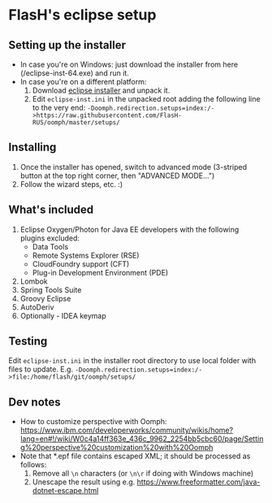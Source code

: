 FlasH's eclipse setup
========================

Setting up the installer
------------------------
* In case you're on Windows: just download the installer from here (/eclipse-inst-64.exe) and run it.
* In case you're on a different platform:
  1. Download [eclipse installer](https://wiki.eclipse.org/Eclipse_Installer) and unpack it.
  2. Edit `eclipse-inst.ini` in the unpacked root adding the following line to the very end: `-Doomph.redirection.setups=index:/->https://raw.githubusercontent.com/FlasH-RUS/oomph/master/setups/`

Installing
---------------------------------
1. Once the installer has opened, switch to advanced mode (3-striped button at the top right corner, then "ADVANCED MODE...")
2. Follow the wizard steps, etc. :)

What's included
---------------
1. Eclipse Oxygen/Photon for Java EE developers with the following plugins excluded:
    * Data Tools
    * Remote Systems Explorer (RSE)
    * CloudFoundry support (CFT)
    * Plug-in Development Environment (PDE)
1. Lombok
1. Spring Tools Suite
1. Groovy Eclipse
1. AutoDeriv
1. Optionally - IDEA keymap

Testing
-------

Edit `eclipse-inst.ini` in the installer root directory to use local folder with files to update. E.g. `-Doomph.redirection.setups=index:/->file:/home/flash/git/oomph/setups/`

Dev notes
---------

* How to customize perspective with Oomph: https://www.ibm.com/developerworks/community/wikis/home?lang=en#!/wiki/W0c4a14ff363e_436c_9962_2254bb5cbc60/page/Setting%20perspective%20customization%20with%20Oomph
* Note that *.epf file contains escaped XML; it should be processed as follows:
    1. Remove all `\n` characters (or `\n\r` if doing with Windows machine)
    1. Unescape the result using e.g. https://www.freeformatter.com/java-dotnet-escape.html
